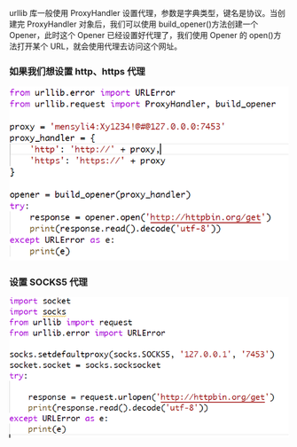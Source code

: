 urllib 库一般使用 ProxyHandler 设置代理，参数是字典类型，键名是协议。当创建完 ProxyHandler 对象后，我们可以使用 build_opener()方法创建一个 Opener，此时这个 Opener 已经设置好代理了，我们使用 Opener 的 open()方法打开某个 URL，就会使用代理去访问这个网址。

### 如果我们想设置 http、https 代理

![](../image/9.2_http_https.png)

### 设置 SOCKS5 代理

![](../image/9.2_socks5.png)
